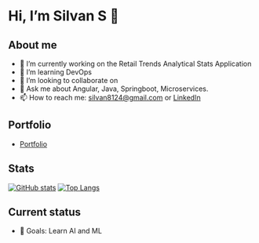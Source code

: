 # Hi, I’m Silvan S 👋

## About me
- 🔭 I’m currently working on the Retail Trends Analytical Stats Application
- 🌱 I’m learning DevOps
- 👯 I’m looking to collaborate on 
- 💬 Ask me about Angular, Java, Springboot, Microservices.
- 📫 How to reach me: silvan8124@gmail.com or [LinkedIn](https://www.linkedin.com/in/silvan2298/)

## Portfolio
- [Portfolio]([https://github.com/S-Silvan/project-one](https://s-silvan.github.io/))

## Stats
[![GitHub stats](https://github-readme-stats.vercel.app/api?username=S-Silvan&show_icons=true&theme=dark)](https://github.com/S-Silvan)
[![Top Langs](https://github-readme-stats.vercel.app/api/top-langs/?username=S-Silvan&layout=compact&theme=dark)](https://github.com/S-Silvan)

## Current status
- 🎯 Goals: Learn AI and ML

<!-- LAST_UPDATED: 2025-10-19T00:00:00Z -->
